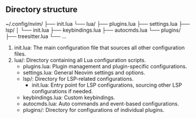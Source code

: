 ## Directory structure

~/.config/nvim/
├── init.lua
└── lua/
    ├── plugins.lua
    ├── settings.lua
    ├── lsp/
    │   └── init.lua
    ├── keybindings.lua
    ├── autocmds.lua
    └── plugins/
        ├── treesitter.lua
        └── ...

1. init.lua: The main configuration file that sources all other configuration files.
2. lua/: Directory containing all Lua configuration scripts.
    - plugins.lua: Plugin management and plugin-specific configurations.
    - settings.lua: General Neovim settings and options.
    - lsp/: Directory for LSP-related configurations.
        - init.lua: Entry point for LSP configurations, sourcing other LSP configurations if needed.
    - keybindings.lua: Custom keybindings.
    - autocmds.lua: Auto commands and event-based configurations.
    - plugins/: Directory for configurations of individual plugins.
